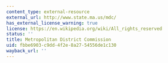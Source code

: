 ```yaml
---
content_type: external-resource
external_url: http://www.state.ma.us/mdc/
has_external_license_warning: true
license: https://en.wikipedia.org/wiki/All_rights_reserved
status: ''
title: Metropolitan District Commission
uid: fbbe6903-c9dd-4f2e-8a27-54556de1c130
wayback_url: ''
---
```


